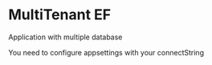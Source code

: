 # MultiTenant EF
 Application with multiple database
 
 You need to configure appsettings with your connectString
